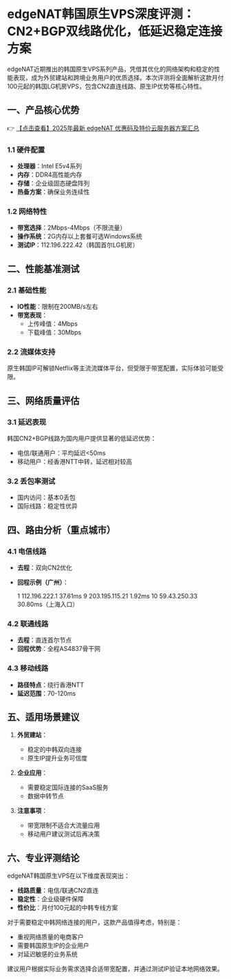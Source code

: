 # edgeNAT韩国原生VPS深度评测：CN2+BGP双线路优化，低延迟稳定连接方案

edgeNAT近期推出的韩国原生VPS系列产品，凭借其优化的网络架构和稳定的性能表现，成为外贸建站和跨境业务用户的优质选择。本次评测将全面解析这款月付100元起的韩国LG机房VPS，包含CN2直连线路、原生IP优势等核心特性。

## 一、产品核心优势

👉 [【点击查看】2025年最新 edgeNAT 优惠码及特价云服务器方案汇总](https://bit.ly/edgenat)

### 1.1 硬件配置
- **处理器**：Intel E5v4系列
- **内存**：DDR4高性能内存
- **存储**：企业级固态硬盘阵列
- **热备方案**：确保业务连续性

### 1.2 网络特性
- **带宽选择**：2Mbps-4Mbps（不限流量）
- **操作系统**：2G内存以上套餐可选Windows系统
- **测试IP**：112.196.222.42（韩国首尔LG机房）

## 二、性能基准测试

### 2.1 基础性能
- **IO性能**：限制在200MB/s左右
- **带宽表现**：
  - 上传峰值：4Mbps
  - 下载峰值：30Mbps

### 2.2 流媒体支持
原生韩国IP可解锁Netflix等主流流媒体平台，但受限于带宽配置，实际体验可能受限。

## 三、网络质量评估

### 3.1 延迟表现
韩国CN2+BGP线路为国内用户提供显著的低延迟优势：
- 电信/联通用户：平均延迟<50ms
- 移动用户：经香港NTT中转，延迟相对较高

### 3.2 丢包率测试
- 国内访问：基本0丢包
- 国际线路：稳定性优异

## 四、路由分析（重点城市）

### 4.1 电信线路
- **去程**：双向CN2优化
- **回程示例（广州）**：
  
  1  112.196.222.1  37.61ms
  9  203.195.115.21  1.92ms
  10  59.43.250.33  30.80ms（上海入口）
  

### 4.2 联通线路
- **去程**：直连首尔节点
- **回程优势**：全程AS4837骨干网

### 4.3 移动线路
- **路径特点**：绕行香港NTT
- **延迟范围**：70-120ms

## 五、适用场景建议

1. **外贸建站**：
   - 稳定的中韩双向连接
   - 原生IP提升业务可信度

2. **企业应用**：
   - 需要稳定国际连接的SaaS服务
   - 数据中转节点

3. **注意事项**：
   - 带宽限制不适合大流量应用
   - 移动用户建议测试后再决策

## 六、专业评测结论

edgeNAT韩国原生VPS在以下维度表现突出：
- **线路质量**：电信/联通CN2直连
- **稳定性**：企业级硬件保障
- **性价比**：月付100元起的中韩专线方案

对于需要稳定中韩网络连接的用户，这款产品值得考虑，特别是：
- 重视网络质量的电商客户
- 需要韩国原生IP的企业用户
- 对延迟敏感的业务系统

建议用户根据实际业务需求选择合适带宽配置，并通过测试IP验证本地网络效果。